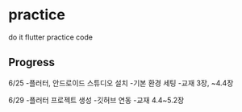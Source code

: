 # practice

do it flutter practice code

## Progress

6/25
-플러터, 안드로이드 스튜디오 설치
-기본 환경 세팅
-교재 3장, ~4.4장

6/29
-플러터 프로젝트 생성
-깃허브 연동
-교재 4.4~5.2장
